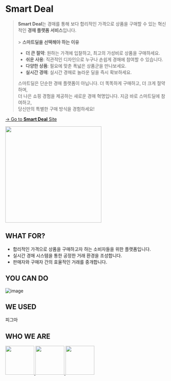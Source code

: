 # Smart Deal

> **Smart Deal**는 경매를 통해 보다 합리적인 가격으로 상품을 구매할 수 있는 혁신적인 **경매 플랫폼 서비스**입니다.
> <br><br> > **스마트딜을 선택해야 하는 이유**<br>
>
> - **더 큰 절약**: 원하는 가격에 입찰하고, 최고의 가성비로 상품을 구매하세요.
> - **쉬운 사용**: 직관적인 디자인으로 누구나 손쉽게 경매에 참여할 수 있습니다.
> - **다양한 상품**: 필요에 맞춘 폭넓은 상품군을 만나보세요.
> - **실시간 경매**: 실시간 경매로 놀라운 딜을 즉시 확보하세요.<br>
>
> 스마트딜은 단순한 경매 플랫폼이 아닙니다. 더 똑똑하게 구매하고, 더 크게 절약하며,<br>
> 더 나은 쇼핑 경험을 제공하는 새로운 경매 혁명입니다. 지금 바로 스마트딜에 참여하고,<br>
> 당신만의 특별한 구매 방식을 경험하세요!

[-> Go to **Smart Deal** Site](https://clever-swan-acedb5.netlify.app/)

<img src="https://github.com/user-attachments/assets/7c53180c-c1eb-400f-9f76-04b73242db33" width="300" />

## WHAT FOR?

- 합리적인 가격으로 상품을 구매하고자 하는 소비자들을 위한 플랫폼입니다.
- 실시간 경매 시스템을 통한 공정한 거래 환경을 조성합니다.
- 판매자와 구매자 간의 효율적인 거래를 중개합니다.

## YOU CAN DO

![image](https://github.com/user-attachments/assets/e6b59ccb-66a1-415e-bc39-e0eb0632ad83)

## WE USED

피그마

## WHO WE ARE

<div>
  <a href="https://github.com/CreatorDodo">
    <img src="https://avatars.githubusercontent.com/u/112838087?v=4" width="90" style="max-width: 100%;">
  </a>
  <a href="https://github.com/KNU-K">
    <img src="https://avatars.githubusercontent.com/u/126179088?v=4" width="90" style="max-width: 100%;">
  </a>
  <a href="https://github.com/JIHUN-HA">
    <img src="https://avatars.githubusercontent.com/u/53825246?v=4" width="90" style="max-width: 100%;">
  </a>
</div>
